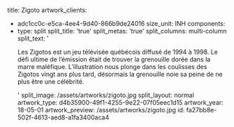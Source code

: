 title: Zigoto
artwork_clients:
  - adc1cc0c-e5ca-4ee4-9d40-866b9de24016
size_unit: INH
components:
  -
    type: split
    split_title: 'true'
    split_metas: 'true'
    split_columns: multi-column
    split_text: '<p>Les Zigotos est un jeu télévisée québécois diffusé de 1994 à 1998. Le défi ultime de l’émission était de trouver la grenouille dorée dans la marre maléfique. L’illustration nous plonge dans les coulisses des Zigotos vingt ans plus tard, désormais la grenouille noie sa peine de ne plus être une célébrité.</p>'
    split_image: /assets/artworks/zigoto.jpg
    split_layout: normal
artwork_type: d4b35900-49f1-4255-9e22-07f05eec1d15
artwork_year: 18-05-01
artwork_preview: /assets/artworks/zigoto.jpg
id: fa27bb8e-502f-4613-aed8-a1fa3400aca4
